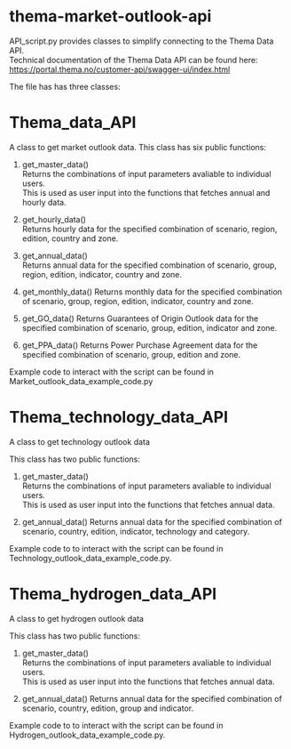 # thema-market-outlook-api

API_script.py provides classes to simplify connecting to the Thema Data API.  
Technical documentation of the Thema Data API can be found here: 
https://portal.thema.no/customer-api/swagger-ui/index.html

The file has has three classes:

# Thema_data_API
A class to get market outlook data.
This class has six public functions:

1. get_master_data()  
Returns the combinations of input parameters avaliable to individual users.  
This is used as user input into the functions that fetches annual and hourly data.  
  
2. get_hourly_data()  
Returns hourly data for the specified combination of scenario, region, edition, country and zone.  

3. get_annual_data()  
Returns annual data for the specified combination of scenario, group, region, edition, indicator, country and zone.

4. get_monthly_data()
Returns monthly data for the specified combination of scenario, group, region, edition, indicator, country and zone.

5. get_GO_data()
Returns Guarantees of Origin Outlook data for the specified combination of scenario, group, edition, indicator and zone.

6. get_PPA_data()
Returns Power Purchase Agreement data for the specified combination of scenario, group, edition and zone.

Example code to interact with the script can be found in Market_outlook_data_example_code.py


# Thema_technology_data_API
A class to get technology outlook data

This class has two public functions:

1. get_master_data()  
Returns the combinations of input parameters avaliable to individual users.  
This is used as user input into the functions that fetches annual data. 

2. get_annual_data()
Returns annual data for the specified combination of scenario, country, edition, indicator, technology and category.

Example code to to interact with the script can be found in Technology_outlook_data_example_code.py. 


# Thema_hydrogen_data_API
A class to get hydrogen outlook data

This class has two public functions:

1. get_master_data()  
Returns the combinations of input parameters avaliable to individual users.  
This is used as user input into the functions that fetches annual data. 

2. get_annual_data()
Returns annual data for the specified combination of scenario, country, edition, group and indicator.

Example code to to interact with the script can be found in Hydrogen_outlook_data_example_code.py.